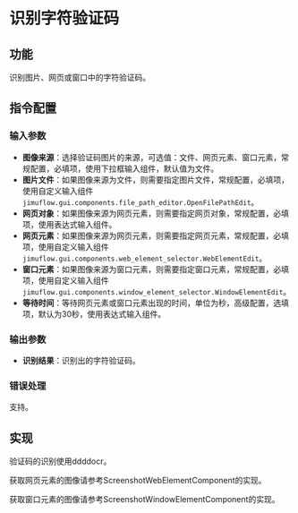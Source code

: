 # 识别字符验证码

## 功能

识别图片、网页或窗口中的字符验证码。

## 指令配置

### 输入参数

- **图像来源**：选择验证码图片的来源，可选值：文件、网页元素、窗口元素，常规配置，必填项，使用下拉框输入组件，默认值为文件。
- **图片文件**：如果图像来源为文件，则需要指定图片文件，常规配置，必填项，使用自定义输入组件`jimuflow.gui.components.file_path_editor.OpenFilePathEdit`。
- **网页对象**：如果图像来源为网页元素，则需要指定网页对象，常规配置，必填项，使用表达式输入组件。
- **网页元素**：如果图像来源为网页元素，则需要指定网页元素，常规配置，必填项，使用自定义输入组件`jimuflow.gui.components.web_element_selector.WebElementEdit`。
- **窗口元素**：如果图像来源为窗口元素，则需要指定窗口元素，常规配置，必填项，使用自定义输入组件`jimuflow.gui.components.window_element_selector.WindowElementEdit`。
- **等待时间**：等待网页元素或窗口元素出现的时间，单位为秒，高级配置，选填项，默认为30秒，使用表达式输入组件。

### 输出参数

- **识别结果**：识别出的字符验证码。

### 错误处理

支持。

## 实现

验证码的识别使用ddddocr。

获取网页元素的图像请参考ScreenshotWebElementComponent的实现。

获取窗口元素的图像请参考ScreenshotWindowElementComponent的实现。